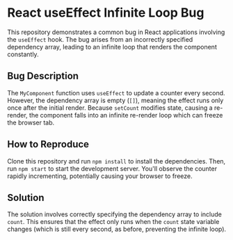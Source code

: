 # React useEffect Infinite Loop Bug

This repository demonstrates a common bug in React applications involving the `useEffect` hook.  The bug arises from an incorrectly specified dependency array, leading to an infinite loop that renders the component constantly.

## Bug Description
The `MyComponent` function uses `useEffect` to update a counter every second. However, the dependency array is empty (`[]`), meaning the effect runs only once after the initial render. Because `setCount` modifies state, causing a re-render, the component falls into an infinite re-render loop which can freeze the browser tab.

## How to Reproduce
Clone this repository and run `npm install` to install the dependencies. Then, run `npm start` to start the development server.  You'll observe the counter rapidly incrementing, potentially causing your browser to freeze.

## Solution
The solution involves correctly specifying the dependency array to include `count`. This ensures that the effect only runs when the `count` state variable changes (which is still every second, as before, preventing the infinite loop).
